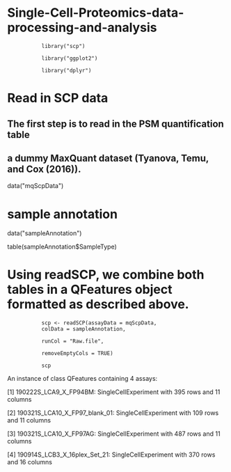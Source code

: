 # Single-Cell-Proteomics-data-processing-and-analysis

               
               library("scp")
               
               library("ggplot2")

               library("dplyr")


# Read in SCP data

## The first step is to read in the PSM quantification table  

## a dummy MaxQuant dataset (Tyanova, Temu, and Cox (2016)).

data("mqScpData")

# sample annotation

data("sampleAnnotation")

table(sampleAnnotation$SampleType)

# Using readSCP, we combine both tables in a QFeatures object formatted as described above.




               scp <- readSCP(assayData = mqScpData,
               colData = sampleAnnotation,
               
               runCol = "Raw.file",
               
               removeEmptyCols = TRUE)

               scp

An instance of class QFeatures containing 4 assays:
 
 [1] 190222S_LCA9_X_FP94BM: SingleCellExperiment with 395 rows and 11 columns 
 
 [2] 190321S_LCA10_X_FP97_blank_01: SingleCellExperiment with 109 rows and 11 columns 
 
 [3] 190321S_LCA10_X_FP97AG: SingleCellExperiment with 487 rows and 11 columns 
 
 [4] 190914S_LCB3_X_16plex_Set_21: SingleCellExperiment with 370 rows and 16 columns 
